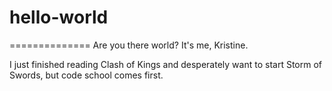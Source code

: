 # hello-world
==============
Are you there world? It's me, Kristine.

I just finished reading Clash of Kings and desperately want to start Storm of Swords, but code school comes first.
